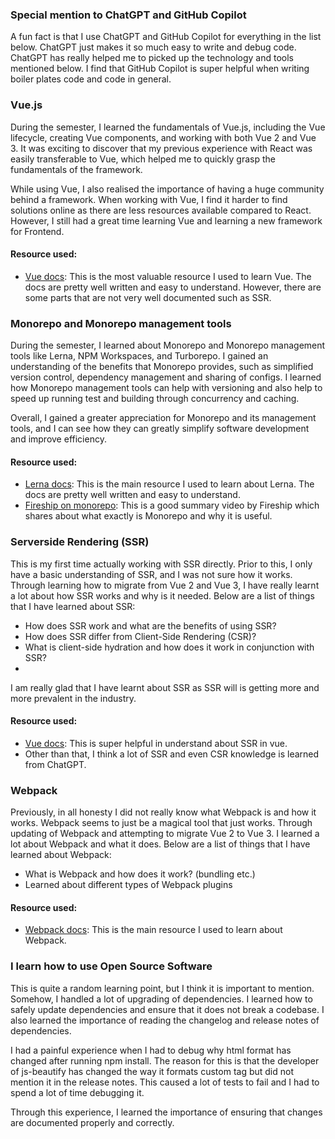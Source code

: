 ### Special mention to ChatGPT and GitHub Copilot
A fun fact is that I use ChatGPT and GitHub Copilot for everything in the list below.
ChatGPT just makes it so much easy to write and debug code. ChatGPT has really helped me to picked up the technology and tools mentioned below.
I find that GitHub Copilot is super helpful when writing boiler plates code and code in general.

### Vue.js
During the semester, I learned the fundamentals of Vue.js, including the Vue lifecycle, creating Vue components, and working with both Vue 2 and Vue 3. 
It was exciting to discover that my previous experience with React was easily transferable to Vue, which helped me to quickly grasp the fundamentals of the framework.

While using Vue, I also realised the importance of having a huge community behind a framework. 
When working with Vue, I find it harder to find solutions online as there are less resources available compared to React.
However, I still had a great time learning Vue and learning a new framework for Frontend.

#### Resource used:
- [Vue docs](https://vuejs.org/): This is the most valuable resource I used to learn Vue. The docs are pretty well written and easy to understand. 
However, there are some parts that are not very well documented such as SSR.

### Monorepo and Monorepo management tools
During the semester, I learned about Monorepo and Monorepo management tools like Lerna, NPM Workspaces, and Turborepo. 
I gained an understanding of the benefits that Monorepo provides, such as simplified version control, dependency management and sharing of configs.
I learned how Monorepo management tools can help with versioning and also help to speed up running test and building through concurrency and caching.

Overall, I gained a greater appreciation for Monorepo and its management tools, and I can see how they can greatly simplify software development and improve efficiency.

#### Resource used:
- [Lerna docs](https://lerna.js.org/): This is the main resource I used to learn about Lerna. The docs are pretty well written and easy to understand.
- [Fireship on monorepo](https://www.youtube.com/watch?v=9iU_IE6vnJ8): This is a good summary video by Fireship which shares about what exactly is Monorepo and why it is useful.

### Serverside Rendering (SSR)
This is my first time actually working with SSR directly.
Prior to this, I only have a basic understanding of SSR, and I was not sure how it works.
Through learning how to migrate from Vue 2 and Vue 3, I have really learnt a lot about how SSR works and why is it needed.
Below are a list of things that I have learned about SSR:
- How does SSR work and what are the benefits of using SSR?
- How does SSR differ from Client-Side Rendering (CSR)?
- What is client-side hydration and how does it work in conjunction with SSR?
- 
I am really glad that I have learnt about SSR as SSR will is getting more and more prevalent in the industry.

#### Resource used:
- [Vue docs](https://vuejs.org/): This is super helpful in understand about SSR in vue.
- Other than that, I think a lot of SSR and even CSR knowledge is learned from ChatGPT.

### Webpack
Previously, in all honesty I did not really know what Webpack is and how it works.
Webpack seems to just be a magical tool that just works.
Through updating of Webpack and attempting to migrate Vue 2 to Vue 3. I learned a lot about Webpack and what it does.
Below are a list of things that I have learned about Webpack:
- What is Webpack and how does it work? (bundling etc.)
- Learned about different types of Webpack plugins

#### Resource used:
- [Webpack docs](https://webpack.js.org/): This is the main resource I used to learn about Webpack.

### I learn how to use Open Source Software
This is quite a random learning point, but I think it is important to mention.
Somehow, I handled a lot of upgrading of dependencies.
I learned how to safely update dependencies and ensure that it does not break a codebase.
I also learned the importance of reading the changelog and release notes of dependencies.

I had a painful experience when I had to debug why html format has changed after running npm install.
The reason for this is that the developer of js-beautify has changed the way it formats custom tag but did not mention it in the release notes.
This caused a lot of tests to fail and I had to spend a lot of time debugging it. 

Through this experience, I learned the importance of ensuring that changes are documented properly and correctly.
